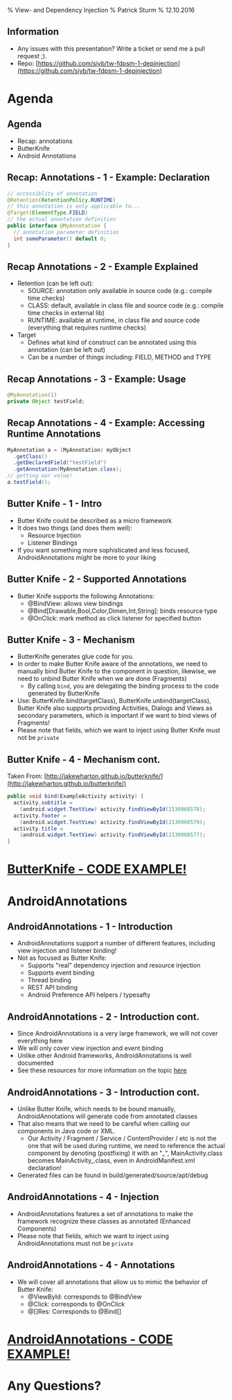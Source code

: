 % View- and Dependency Injection
% Patrick Sturm
% 12.10.2016

## Information

* Any issues with this presentation? Write a ticket or send me a pull request ;).
* Repo: [https://github.com/siyb/tw-fdpsm-1-depinjection](https://github.com/siyb/tw-fdpsm-1-depinjection)

# Agenda

## Agenda

* Recap: annotations
* ButterKnife
* Android Annotations

## Recap: Annotations - 1 - Example: Declaration

```java
// accessiblity of annotation
@Retention(RetentionPolicy.RUNTIME)
// this annotation is only applicable to...
@Target(ElementType.FIELD)
// the actual annotation definition
public interface @MyAnnotation {
  // annotation parameter definition
  int someParameter() default 0;
}
```
## Recap Annotations - 2 - Example Explained

* Retention (can be left out):
    * SOURCE: annotation only available in source code (e.g.: compile time checks)
    * CLASS: default, available in class file and source code (e.g.: compile time checks in external lib)
    * RUNTIME: available at runtime, in class file and source code (everything that requires runtime checks)
* Target
   * Defines what kind of construct can be annotated using this annotation (can be left out)
   * Can be a number of things including: FIELD, METHOD and TYPE

## Recap Annotations - 3 - Example: Usage

```java
@MyAnnotation(1)
private Object testField;
```

## Recap Annotations - 4 - Example: Accessing Runtime Annotations

```java
MyAnnotation a = (MyAnnotation) myObject
  .getClass()
  .getDeclaredField("testField")
  .getAnnotation(MyAnnotation.class);		   
// getting our value!
a.testField();
```

## Butter Knife - 1 - Intro

* Butter Knife could be described as a micro framework
* It does two things (and does them well):
    * Resource Injection
    * Listener Bindings
* If you want something more sophisticated and less focused, AndroidAnnotations might be more to your liking

## Butter Knife - 2 - Supported Annotations

* Butter Knife supports the following Annotations:
    * @BindView: allows view bindings
    * @Bind[Drawable,Bool,Color,Dimen,Int,String]: binds resource type
    * @OnClick: mark method as click listener for specified button

## Butter Knife - 3 - Mechanism

* ButterKnife generates glue code for you.
* In order to make Butter Knife aware of the annotations, we need to manually bind Butter Knife to the component in question, likewise, we need to unbind Butter Knife when we are done (Fragments)
    * By calling `bind`, you are delegating the binding process to the code generated by ButterKnife
* Use: ButterKnife.bind(targetClass), ButterKnife.unbind(targetClass), Butter Knife also supports providing Activities, Dialogs and Views as secondary parameters, which is important if we want to bind views of Fragments!
* Please note that fields, which we want to inject using Butter Knife must not be `private`

## Butter Knife - 4 - Mechanism cont.

Taken From: [http://jakewharton.github.io/butterknife/](http://jakewharton.github.io/butterknife/)

```java
public void bind(ExampleActivity activity) {
  activity.subtitle = 
    (android.widget.TextView) activity.findViewById(2130968578);
  activity.footer = 
    (android.widget.TextView) activity.findViewById(2130968579);
  activity.title = 
    (android.widget.TextView) activity.findViewById(2130968577);
}
```

# [ButterKnife - CODE EXAMPLE!](https://github.com/SphericalElephant/android-example-butterknife)

# AndroidAnnotations

## AndroidAnnotations - 1 - Introduction

* AndroidAnnotations support a number of different features, including view injection and listener binding!
* Not as focused as Butter Knife:
    * Supports "real" dependency injection and resource injection
    * Supports event binding
    * Thread binding
    * REST API binding
    * Android Preference API helpers / typesafty

## AndroidAnnotations - 2 - Introduction cont.

* Since AndroidAnnotations is a very large framework, we will not cover everything here
* We will only cover view injection and event binding
* Unlike other Android frameworks, AndroidAnnotations is well documented
* See these resources for more information on the topic [here](https://github.com/excilys/androidannotations/wiki/AvailableAnnotations)

## AndroidAnnotations - 3 - Introduction cont.

* Unlike Butter Knife, which needs to be bound manually, AndroidAnnotations will generate code from annotated classes
* That also means that we need to be careful when calling our components in Java code or XML.
    * Our Activity / Fragment / Service / ContentProvider / etc is not the one that will be used during runtime, we need to reference the actual component by denoting (postfixing) it with an "\_", MainActivity.class becomes MainActivity\_.class, even in AndroidManifest.xml declaration!
* Generated files can be found in build/generated/source/apt/debug

## AndroidAnnotations - 4 - Injection

* AndroidAnnotations features a set of annotations to make the framework recognize these classes as annotated (Enhanced Components)
* Please note that fields, which we want to inject using AndroidAnnotations must not be `private`

## AndroidAnnotations - 4 - Annotations

* We will cover all annotations that allow us to mimic the behavior of Butter Knife:
    * @ViewById: corresponds to @BindView
    * @Click: corresponds to @OnClick
    * @[]Res: Corresponds to @Bind[]

# [AndroidAnnotations - CODE EXAMPLE!](https://github.com/SphericalElephant/android-example-androidannotations)

# Any Questions?